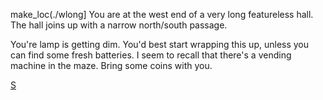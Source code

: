 make_loc(./wlong]
You are at the west end of a very long featureless hall.  The hall
joins up with a narrow north/south passage.

You're lamp is getting dim.  You'd best start wrapping this up, unless
you can find some fresh batteries.  I seem to recall that there's
a vending machine in the maze.  Bring some coins with you.

[S](passages/diff0.md)
